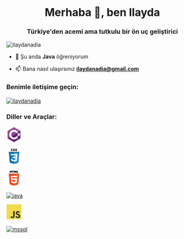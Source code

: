 <h1 align="center">Merhaba 👋, ben Ilayda</h1>
<h3 align="center">Türkiye'den acemi ama tutkulu bir ön uç geliştirici</h3>

<p align="left"> <img src ="https://komarev.com/ghpvc/?username=ilaydanadia&label=Profile%20views&color=0e75b6&style=flat" alt="ilaydanadia" /> </p>

- 🌱 Şu anda **Java** öğreniyorum

- 📫 Bana nasıl ulaşırsınız **ilaydanadia@gmail.com**

<h3 align="left">Benimle iletişime geçin:</h3>
<p align="left">
<a href="https://linkedin.com/ in/ilaydanadia" target="boş"><img align="center" src="https://raw.githubusercontent.com/rahuldkjain/github-profile-readme-generator/master/src/images/icons/Social/linked-in-alt.svg" alt="ilaydanadia" height="30" width="40" /></a >
</p>

<h3 align="left"> Diller ve Araçlar:</h3>
<p align="left"> <a href="https://www.w3schools.com/cs/" target="_blank" rel="noreferrer"> <img src="https://raw.githubusercontent.com/devicons/devicon/master/icons/csharp/csharp-original.svg" alt="csharp" width="40" height="40"/></a> 

<a href="https://www. w3schools.com/css/" target="_blank" rel="noreferrer"> <img src="https://raw.githubusercontent.com/devicons/devicon/master/icons/css3/css3-original-wordmark.svg" alt="css3" width="40" height="40"/></a> 

<a href="https://www.w3.org/html/" target="_blank" rel="noreferrer" > <img src="https://raw.githubusercontent.com/devicons/devicon/master/icons/html5/html5-original-wordmark.svg" alt="html5" width="40" height="40"/></a> 

<a href="https://www.java.com" target="_blank" rel="noreferrer"> <img src="https://raw.githubusercontent.com/devicons/devicon/master/simgeler/java/java-original.svg" alt="java" width="40" height="40"/></a> 

<img src="https://raw.githubusercontent.com/devicons/devicon/master/icons/javascript/javascript-original.svg" alt="javascript" width="40" height="40" style="max-width: 100%;">

<a href="https://www.microsoft.com/en-us/sql-server" target="_blank" rel="noreferrer"> <img src="https://www.svgrepo.com/show/303229/microsoft-sql-server-logo.svg" alt="mssql" width="40" height="40"/></a> </p>
